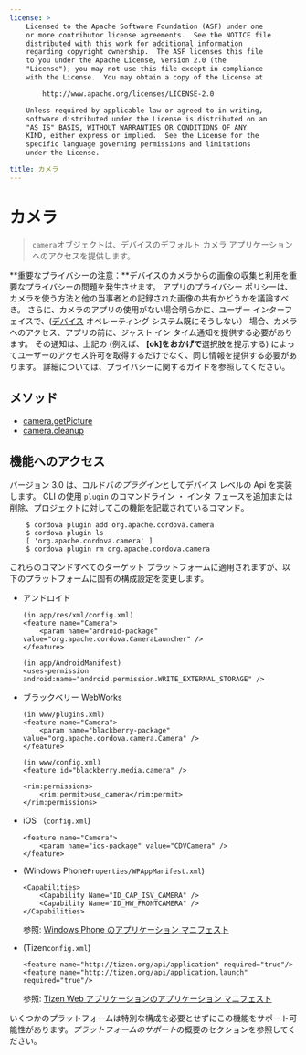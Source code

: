 ```yaml
---
license: >
    Licensed to the Apache Software Foundation (ASF) under one
    or more contributor license agreements.  See the NOTICE file
    distributed with this work for additional information
    regarding copyright ownership.  The ASF licenses this file
    to you under the Apache License, Version 2.0 (the
    "License"); you may not use this file except in compliance
    with the License.  You may obtain a copy of the License at

        http://www.apache.org/licenses/LICENSE-2.0

    Unless required by applicable law or agreed to in writing,
    software distributed under the License is distributed on an
    "AS IS" BASIS, WITHOUT WARRANTIES OR CONDITIONS OF ANY
    KIND, either express or implied.  See the License for the
    specific language governing permissions and limitations
    under the License.

title: カメラ
---
```


# カメラ

> `camera`オブジェクトは、デバイスのデフォルト カメラ アプリケーションへのアクセスを提供します。

**重要なプライバシーの注意：**デバイスのカメラからの画像の収集と利用を重要なプライバシーの問題を発生させます。 アプリのプライバシー ポリシーは、カメラを使う方法と他の当事者との記録された画像の共有かどうかを議論すべき。 さらに、カメラのアプリの使用がない場合明らかに、ユーザー インターフェイスで、([デバイス](../device/device.html) オペレーティング システム既にそうしない） 場合、カメラへのアクセス、アプリの前に、ジャスト イン タイム通知を提供する必要があります。 その通知は、上記の (例えば、 **[ok]**を**おかげで**選択肢を提示する) によってユーザーのアクセス許可を取得するだけでなく、同じ情報を提供する必要があります。 詳細については、プライバシーに関するガイドを参照してください。

## メソッド

*   [camera.getPicture](camera.getPicture.html)
*   [camera.cleanup](camera.cleanup.html)

## 機能へのアクセス

バージョン 3.0 は、コルドバ*のプラグイン*としてデバイス レベルの Api を実装します。 CLI の使用 `plugin` のコマンドライン ・ インタ フェースを追加または削除、プロジェクトに対してこの機能を記載されているコマンド。

        $ cordova plugin add org.apache.cordova.camera
        $ cordova plugin ls
        [ 'org.apache.cordova.camera' ]
        $ cordova plugin rm org.apache.cordova.camera
    

これらのコマンドすべてのターゲット プラットフォームに適用されますが、以下のプラットフォームに固有の構成設定を変更します。

*   アンドロイド
    
        (in app/res/xml/config.xml)
        <feature name="Camera">
            <param name="android-package" value="org.apache.cordova.CameraLauncher" />
        </feature>
        
        (in app/AndroidManifest)
        <uses-permission android:name="android.permission.WRITE_EXTERNAL_STORAGE" />
        

*   ブラックベリー WebWorks
    
        (in www/plugins.xml)
        <feature name="Camera">
            <param name="blackberry-package" value="org.apache.cordova.camera.Camera" />
        </feature>
        
        (in www/config.xml)
        <feature id="blackberry.media.camera" />
        
        <rim:permissions>
            <rim:permit>use_camera</rim:permit>
        </rim:permissions>
        

*   iOS （`config.xml`)
    
        <feature name="Camera">
            <param name="ios-package" value="CDVCamera" />
        </feature>
        

*   (Windows Phone`Properties/WPAppManifest.xml`)
    
        <Capabilities>
            <Capability Name="ID_CAP_ISV_CAMERA" />
            <Capability Name="ID_HW_FRONTCAMERA" />
        </Capabilities>
        
    
    参照: [Windows Phone のアプリケーション マニフェスト][1]

*   (Tizen`config.xml`)
    
        <feature name="http://tizen.org/api/application" required="true"/>
        <feature name="http://tizen.org/api/application.launch" required="true"/>
        
    
    参照: [Tizen Web アプリケーションのアプリケーション マニフェスト][2]

 [1]: http://msdn.microsoft.com/en-us/library/ff769509%28v=vs.92%29.aspx
 [2]: https://developer.tizen.org/help/topic/org.tizen.help.gs/Creating%20a%20Project.html?path=0_1_1_3#8814682_CreatingaProject-EditingconfigxmlFeatures

いくつかのプラットフォームは特別な構成を必要とせずにこの機能をサポート可能性があります。*プラットフォームのサポート*の概要のセクションを参照してください。